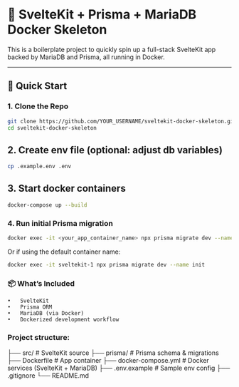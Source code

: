 # 🧪 SvelteKit + Prisma + MariaDB Docker Skeleton

This is a boilerplate project to quickly spin up a full-stack SvelteKit app backed by MariaDB and Prisma, all running in Docker.

---

## 🚀 Quick Start

### 1. Clone the Repo

```bash
git clone https://github.com/YOUR_USERNAME/sveltekit-docker-skeleton.git
cd sveltekit-docker-skeleton
```
## 2. Create env file (optional: adjust db variables)
```bash
cp .example.env .env
```
## 3. Start docker containers
```bash
docker-compose up --build
```
### 4. Run initial Prisma migration
```bash
docker exec -it <your_app_container_name> npx prisma migrate dev --name init
```
Or if using the default container name:
```bash
docker exec -it sveltekit-1 npx prisma migrate dev --name init
```

### 📦 What’s Included
	•	SvelteKit
	•	Prisma ORM
	•	MariaDB (via Docker)
	•	Dockerized development workflow

### Project structure:

├── src/                # SvelteKit source
├── prisma/             # Prisma schema & migrations
├── Dockerfile          # App container
├── docker-compose.yml  # Docker services (SvelteKit + MariaDB)
├── .env.example        # Sample env config
├── .gitignore
└── README.md
